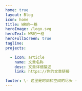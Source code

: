 ```yaml
---
home: true
layout: Blog
icon: home
title: WR的一格
heroImage: /logo.svg
heroText: WR的一格
heroFullScreen: true
tagline: 
projects:

  - icon: article
    name: 文章名称
    desc: 文章详细描述
    link: https://你的文章链接

footer: \- 这里是时间和空间的尽头 -
---
```

